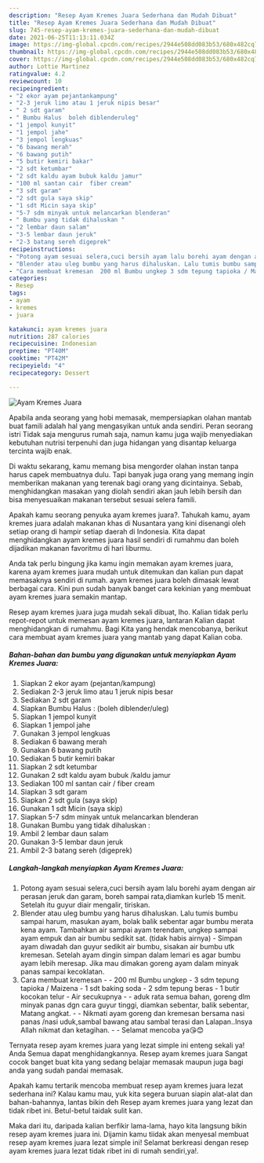 ```yaml
---
description: "Resep Ayam Kremes Juara Sederhana dan Mudah Dibuat"
title: "Resep Ayam Kremes Juara Sederhana dan Mudah Dibuat"
slug: 745-resep-ayam-kremes-juara-sederhana-dan-mudah-dibuat
date: 2021-06-25T11:13:11.034Z
image: https://img-global.cpcdn.com/recipes/2944e508dd083b53/680x482cq70/ayam-kremes-juara-foto-resep-utama.jpg
thumbnail: https://img-global.cpcdn.com/recipes/2944e508dd083b53/680x482cq70/ayam-kremes-juara-foto-resep-utama.jpg
cover: https://img-global.cpcdn.com/recipes/2944e508dd083b53/680x482cq70/ayam-kremes-juara-foto-resep-utama.jpg
author: Lottie Martinez
ratingvalue: 4.2
reviewcount: 10
recipeingredient:
- "2 ekor ayam pejantankampung"
- "2-3 jeruk limo atau 1 jeruk nipis besar"
- " 2 sdt garam"
- " Bumbu Halus  boleh diblenderuleg"
- "1 jempol kunyit"
- "1 jempol jahe"
- "3 jempol lengkuas"
- "6 bawang merah"
- "6 bawang putih"
- "5 butir kemiri bakar"
- "2 sdt ketumbar"
- "2 sdt kaldu ayam bubuk kaldu jamur"
- "100 ml santan cair  fiber cream"
- "3 sdt garam"
- "2 sdt gula saya skip"
- "1 sdt Micin saya skip"
- "5-7 sdm minyak untuk melancarkan blenderan"
- " Bumbu yang tidak dihaluskan "
- "2 lembar daun salam"
- "3-5 lembar daun jeruk"
- "2-3 batang sereh digeprek"
recipeinstructions:
- "Potong ayam sesuai selera,cuci bersih ayam lalu borehi ayam dengan air perasan jeruk dan garam, boreh sampai rata,diamkan kurleb 15 menit. Setelah itu guyur diair mengalir, tiriskan."
- "Blender atau uleg bumbu yang harus dihaluskan. Lalu tumis bumbu sampai harum, masukan ayam, bolak balik sebentar agar bumbu merata kena ayam. Tambahkan air sampai ayam terendam, ungkep sampai ayam empuk dan air bumbu sedikit sat. (tidak habis airnya) Simpan ayam diwadah dan guyur sedikit air bumbu, sisakan air bumbu utk kremesan. Setelah ayam dingin simpan dalam lemari es agar bumbu ayam lebih meresap. Jika mau dimakan goreng ayam dalam minyak panas sampai kecoklatan."
- "Cara membuat kremesan  200 ml Bumbu ungkep 3 sdm tepung tapioka / Maizena 1 sdt baking soda 2 sdm tepung beras  1 butir kocokan telur Air secukupnya  aduk rata semua bahan, goreng dlm minyak panas dgn cara guyur tinggi, diamkan sebentar, balik sebentar, Matang angkat.   Nikmati ayam goreng dan kremesan bersama nasi panas /nasi uduk,sambal bawang atau sambal terasi dan Lalapan..Insya Allah nikmat dan ketagihan.  Selamat mencoba ya😘😊"
categories:
- Resep
tags:
- ayam
- kremes
- juara

katakunci: ayam kremes juara 
nutrition: 287 calories
recipecuisine: Indonesian
preptime: "PT40M"
cooktime: "PT42M"
recipeyield: "4"
recipecategory: Dessert

---
```



![Ayam Kremes Juara](https://img-global.cpcdn.com/recipes/2944e508dd083b53/680x482cq70/ayam-kremes-juara-foto-resep-utama.jpg)

Apabila anda seorang yang hobi memasak, mempersiapkan olahan mantab buat famili adalah hal yang mengasyikan untuk anda sendiri. Peran seorang istri Tidak saja mengurus rumah saja, namun kamu juga wajib menyediakan kebutuhan nutrisi terpenuhi dan juga hidangan yang disantap keluarga tercinta wajib enak.

Di waktu  sekarang, kamu memang bisa mengorder olahan instan tanpa harus capek membuatnya dulu. Tapi banyak juga orang yang memang ingin memberikan makanan yang terenak bagi orang yang dicintainya. Sebab, menghidangkan masakan yang diolah sendiri akan jauh lebih bersih dan bisa menyesuaikan makanan tersebut sesuai selera famili. 



Apakah kamu seorang penyuka ayam kremes juara?. Tahukah kamu, ayam kremes juara adalah makanan khas di Nusantara yang kini disenangi oleh setiap orang di hampir setiap daerah di Indonesia. Kita dapat menghidangkan ayam kremes juara hasil sendiri di rumahmu dan boleh dijadikan makanan favoritmu di hari liburmu.

Anda tak perlu bingung jika kamu ingin memakan ayam kremes juara, karena ayam kremes juara mudah untuk ditemukan dan kalian pun dapat memasaknya sendiri di rumah. ayam kremes juara boleh dimasak lewat berbagai cara. Kini pun sudah banyak banget cara kekinian yang membuat ayam kremes juara semakin mantap.

Resep ayam kremes juara juga mudah sekali dibuat, lho. Kalian tidak perlu repot-repot untuk memesan ayam kremes juara, lantaran Kalian dapat menghidangkan di rumahmu. Bagi Kita yang hendak mencobanya, berikut cara membuat ayam kremes juara yang mantab yang dapat Kalian coba.

<!--inarticleads1-->

##### Bahan-bahan dan bumbu yang digunakan untuk menyiapkan Ayam Kremes Juara:

1. Siapkan 2 ekor ayam (pejantan/kampung)
1. Sediakan 2-3 jeruk limo atau 1 jeruk nipis besar
1. Sediakan  2 sdt garam
1. Siapkan  Bumbu Halus : (boleh diblender/uleg)
1. Siapkan 1 jempol kunyit
1. Siapkan 1 jempol jahe
1. Gunakan 3 jempol lengkuas
1. Sediakan 6 bawang merah
1. Gunakan 6 bawang putih
1. Sediakan 5 butir kemiri bakar
1. Siapkan 2 sdt ketumbar
1. Gunakan 2 sdt kaldu ayam bubuk /kaldu jamur
1. Sediakan 100 ml santan cair / fiber cream
1. Siapkan 3 sdt garam
1. Siapkan 2 sdt gula (saya skip)
1. Gunakan 1 sdt Micin (saya skip)
1. Siapkan 5-7 sdm minyak untuk melancarkan blenderan
1. Gunakan  Bumbu yang tidak dihaluskan :
1. Ambil 2 lembar daun salam
1. Gunakan 3-5 lembar daun jeruk
1. Ambil 2-3 batang sereh (digeprek)




<!--inarticleads2-->

##### Langkah-langkah menyiapkan Ayam Kremes Juara:

1. Potong ayam sesuai selera,cuci bersih ayam lalu borehi ayam dengan air perasan jeruk dan garam, boreh sampai rata,diamkan kurleb 15 menit. Setelah itu guyur diair mengalir, tiriskan.
1. Blender atau uleg bumbu yang harus dihaluskan. Lalu tumis bumbu sampai harum, masukan ayam, bolak balik sebentar agar bumbu merata kena ayam. Tambahkan air sampai ayam terendam, ungkep sampai ayam empuk dan air bumbu sedikit sat. (tidak habis airnya) - Simpan ayam diwadah dan guyur sedikit air bumbu, sisakan air bumbu utk kremesan. Setelah ayam dingin simpan dalam lemari es agar bumbu ayam lebih meresap. Jika mau dimakan goreng ayam dalam minyak panas sampai kecoklatan.
1. Cara membuat kremesan -  - 200 ml Bumbu ungkep - 3 sdm tepung tapioka / Maizena - 1 sdt baking soda - 2 sdm tepung beras  - 1 butir kocokan telur - Air secukupnya -  - aduk rata semua bahan, goreng dlm minyak panas dgn cara guyur tinggi, diamkan sebentar, balik sebentar, Matang angkat.  -  - Nikmati ayam goreng dan kremesan bersama nasi panas /nasi uduk,sambal bawang atau sambal terasi dan Lalapan..Insya Allah nikmat dan ketagihan. -  - Selamat mencoba ya😘😊




Ternyata resep ayam kremes juara yang lezat simple ini enteng sekali ya! Anda Semua dapat menghidangkannya. Resep ayam kremes juara Sangat cocok banget buat kita yang sedang belajar memasak maupun juga bagi anda yang sudah pandai memasak.

Apakah kamu tertarik mencoba membuat resep ayam kremes juara lezat sederhana ini? Kalau kamu mau, yuk kita segera buruan siapin alat-alat dan bahan-bahannya, lantas bikin deh Resep ayam kremes juara yang lezat dan tidak ribet ini. Betul-betul taidak sulit kan. 

Maka dari itu, daripada kalian berfikir lama-lama, hayo kita langsung bikin resep ayam kremes juara ini. Dijamin kamu tiidak akan menyesal membuat resep ayam kremes juara lezat simple ini! Selamat berkreasi dengan resep ayam kremes juara lezat tidak ribet ini di rumah sendiri,ya!.

